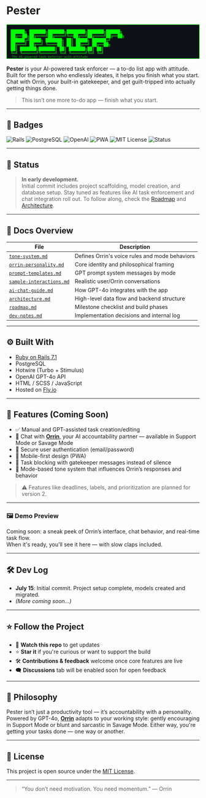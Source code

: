 # Pester

![Pester Banner](./app/assets/banner.svg)

**Pester** is your AI-powered task enforcer — a to-do list app with attitude.  
Built for the person who endlessly ideates, it helps you finish what you start.  
Chat with Orrin, your built-in gatekeeper, and get guilt-tripped into actually getting things done.

> This isn’t one more to-do app — finish what you start.

---

## 🧷 Badges

![Rails](https://img.shields.io/badge/Rails-7.1-red?logo=ruby-on-rails)
![PostgreSQL](https://img.shields.io/badge/PostgreSQL-15-blue?logo=postgresql)
![OpenAI](https://img.shields.io/badge/GPT--4o-powered-00FF00?logo=openai&labelColor=0D1117)
![PWA](https://img.shields.io/badge/PWA-ready-0D1117?logo=googlechrome&logoColor=00FF00)
![MIT License](https://img.shields.io/badge/license-MIT-lightgrey)
![Status](https://img.shields.io/badge/build-in%20progress-yellow)

---

## 🚧 Status

> **In early development.**  
> Initial commit includes project scaffolding, model creation, and database setup. Stay tuned as features like AI task enforcement and chat integration roll out. To follow along, check the [Roadmap](./docs/roadmap.md) and [Architecture](./docs/architecture.md).

---

## 📂 Docs Overview

| File                                                      | Description                                    |
| --------------------------------------------------------- | ---------------------------------------------- |
| [`tone-system.md`](./docs/tone-system.md)                 | Defines Orrin's voice rules and mode behaviors |
| [`orrin-personality.md`](./docs/orrin-personality.md)     | Core identity and philosophical framing        |
| [`prompt-templates.md`](./docs/prompt-templates.md)       | GPT prompt system messages by mode             |
| [`sample-interactions.md`](./docs/sample-interactions.md) | Realistic user/Orrin conversations             |
| [`ai-chat-guide.md`](./docs/ai-chat-guide.md)             | How GPT-4o integrates with the app             |
| [`architecture.md`](./docs/architecture.md)               | High-level data flow and backend structure     |
| [`roadmap.md`](./docs/roadmap.md)                         | Milestone checklist and build phases           |
| [`dev-notes.md`](./docs/dev-notes.md)                     | Implementation decisions and internal log      |

---

## ⚙️ Built With

- [Ruby on Rails 7.1](https://rubyonrails.org/)
- PostgreSQL
- Hotwire (Turbo + Stimulus)
- OpenAI GPT-4o API
- HTML / SCSS / JavaScript
- Hosted on [Fly.io](https://fly.io/)

---

## 📌 Features (Coming Soon)

- ✅ Manual and GPT-assisted task creation/editing
- 💬 Chat with [**Orrin**](./docs/orrin-personality.md), your AI accountability partner — available in Support Mode or Savage Mode
- 🔐 Secure user authentication (email/password)
- 📱 Mobile-first design (PWA)
- 🚫 Task blocking with gatekeeper messages instead of silence
- 🧠 Mode-based tone system that influences Orrin’s responses and behavior

> ⚠️ Features like deadlines, labels, and prioritization are planned for version 2.

---

### 🖼 Demo Preview

Coming soon: a sneak peek of Orrin’s interface, chat behavior, and real-time task flow.  
When it's ready, you'll see it here — with slow claps included.

---

## 🛠 Dev Log

- **July 15**: Initial commit. Project setup complete, models created and migrated.
- _(More coming soon...)_

---

## ⭐️ Follow the Project

- 👀 **Watch this repo** to get updates
- ⭐️ **Star it** if you're curious or want to support the build
- 🛠 **Contributions & feedback** welcome once core features are live
- 🗨️ **Discussions** tab will be enabled soon for open feedback

---

## 🧠 Philosophy

Pester isn’t just a productivity tool — it’s accountability with a personality. Powered by GPT-4o, [**Orrin**](./docs/orrin-personality.md) adapts to your working style: gently encouraging in Support Mode or blunt and sarcastic in Savage Mode. Either way, you're getting your tasks done — one way or another.

---

## 📄 License

This project is open source under the [MIT License](./LICENSE).

---

> “You don’t need motivation. You need momentum.” — Orrin
